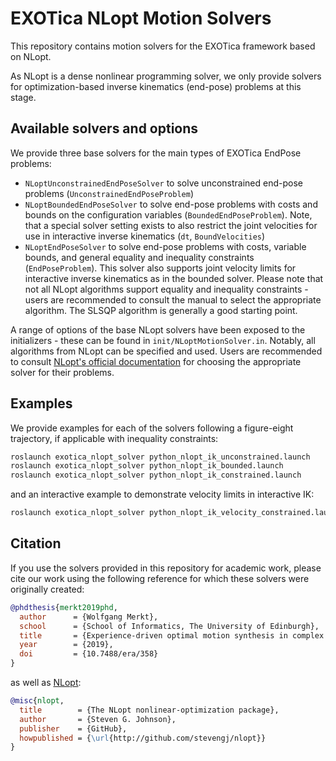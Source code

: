 # EXOTica NLopt Motion Solvers

This repository contains motion solvers for the EXOTica framework based on NLopt.

As NLopt is a dense nonlinear programming solver, we only provide solvers for optimization-based inverse kinematics (end-pose) problems at this stage.

## Available solvers and options

We provide three base solvers for the main types of EXOTica EndPose problems:

- `NLoptUnconstrainedEndPoseSolver` to solve unconstrained end-pose problems (`UnconstrainedEndPoseProblem`)
- `NLoptBoundedEndPoseSolver` to solve end-pose problems with costs and bounds on the configuration variables (`BoundedEndPoseProblem`). Note, that a special solver setting exists to also restrict the joint velocities for use in interactive inverse kinematics (`dt`, `BoundVelocities`)
- `NLoptEndPoseSolver` to solve end-pose problems with costs, variable bounds, and general equality and inequality constraints (`EndPoseProblem`). This solver also supports joint velocity limits for interactive inverse kinematics as in the bounded solver. Please note that not all NLopt algorithms support equality and inequality constraints - users are recommended to consult the manual to select the appropriate algorithm. The SLSQP algorithm is generally a good starting point.

A range of options of the base NLopt solvers have been exposed to the initializers - these can be found in `init/NLoptMotionSolver.in`. Notably, all algorithms from NLopt can be specified and used. Users are recommended to consult [NLopt's official documentation](https://nlopt.readthedocs.io/en/latest/NLopt_Algorithms/) for choosing the appropriate solver for their problems.

## Examples

We provide examples for each of the solvers following a figure-eight trajectory, if applicable with inequality constraints:

```bash
roslaunch exotica_nlopt_solver python_nlopt_ik_unconstrained.launch
roslaunch exotica_nlopt_solver python_nlopt_ik_bounded.launch
roslaunch exotica_nlopt_solver python_nlopt_ik_constrained.launch
```

and an interactive example to demonstrate velocity limits in interactive IK:

```bash
roslaunch exotica_nlopt_solver python_nlopt_ik_velocity_constrained.launch
```

## Citation

If you use the solvers provided in this repository for academic work, please cite our work using the following reference for which these solvers were originally created:

```bibtex
@phdthesis{merkt2019phd,
  author      = {Wolfgang Merkt},
  school      = {School of Informatics, The University of Edinburgh},
  title       = {Experience-driven optimal motion synthesis in complex and shared environments},
  year        = {2019},
  doi         = {10.7488/era/358}
}
```

as well as [NLopt](https://nlopt.readthedocs.io/en/latest/Citing_NLopt/):

```bibtex
@misc{nlopt,
  title        = {The NLopt nonlinear-optimization package},
  author       = {Steven G. Johnson},
  publisher    = {GitHub},
  howpublished = {\url{http://github.com/stevengj/nlopt}}
}
```
